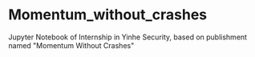 # Momentum_without_crashes
Jupyter Notebook of Internship in Yinhe Security, based on publishment named "Momentum Without Crashes"
